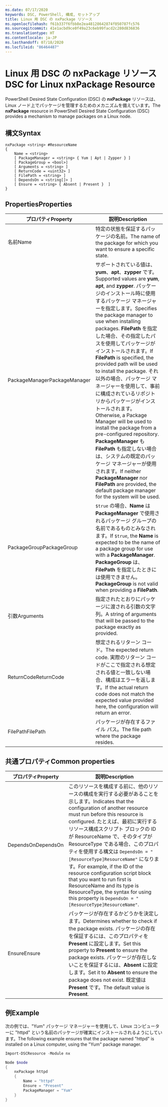 ```yaml
---
ms.date: 07/17/2020
keywords: DSC, PowerShell, 構成, セットアップ
title: Linux 用 DSC の nxPackage リソース
ms.openlocfilehash: f61b337f6fbb8e2ea48128642874f050787fc576
ms.sourcegitcommit: 41e1acbd9ce0f49a23c6eb99facd2c280d836836
ms.translationtype: HT
ms.contentlocale: ja-JP
ms.lasthandoff: 07/18/2020
ms.locfileid: "86464487"
---
```

# <a name="dsc-for-linux-nxpackage-resource"></a><span data-ttu-id="2775a-103">Linux 用 DSC の nxPackage リソース</span><span class="sxs-lookup"><span data-stu-id="2775a-103">DSC for Linux nxPackage Resource</span></span>

<span data-ttu-id="2775a-104">PowerShell Desired State Configuration (DSC) の **nxPackage** リソースは、Linux ノード上でパッケージを管理するためのメカニズムを備えています。</span><span class="sxs-lookup"><span data-stu-id="2775a-104">The **nxPackage** resource in PowerShell Desired State Configuration (DSC) provides a mechanism to manage packages on a Linux node.</span></span>

## <a name="syntax"></a><span data-ttu-id="2775a-105">構文</span><span class="sxs-lookup"><span data-stu-id="2775a-105">Syntax</span></span>

```Syntax
nxPackage <string> #ResourceName
{
    Name = <string>
    [ PackageManager = <string> { Yum | Apt | Zypper } ]
    [ PackageGroup = <bool>]
    [ Arguments = <string> ]
    [ ReturnCode = <uint32> ]
    [ FilePath = <string> ]
    [ DependsOn = <string[]> ]
    [ Ensure = <string> { Absent | Present }  ]
}
```

## <a name="properties"></a><span data-ttu-id="2775a-106">Properties</span><span class="sxs-lookup"><span data-stu-id="2775a-106">Properties</span></span>

|<span data-ttu-id="2775a-107">プロパティ</span><span class="sxs-lookup"><span data-stu-id="2775a-107">Property</span></span> |<span data-ttu-id="2775a-108">説明</span><span class="sxs-lookup"><span data-stu-id="2775a-108">Description</span></span> |
|---|---|
|<span data-ttu-id="2775a-109">名前</span><span class="sxs-lookup"><span data-stu-id="2775a-109">Name</span></span> |<span data-ttu-id="2775a-110">特定の状態を保証するパッケージの名前。</span><span class="sxs-lookup"><span data-stu-id="2775a-110">The name of the package for which you want to ensure a specific state.</span></span> |
|<span data-ttu-id="2775a-111">PackageManager</span><span class="sxs-lookup"><span data-stu-id="2775a-111">PackageManager</span></span> |<span data-ttu-id="2775a-112">サポートされている値は、**yum**、**apt**、**zypper** です。</span><span class="sxs-lookup"><span data-stu-id="2775a-112">Supported values are **yum**, **apt**, and **zypper**.</span></span> <span data-ttu-id="2775a-113">パッケージのインストール時に使用するパッケージ マネージャーを指定します。</span><span class="sxs-lookup"><span data-stu-id="2775a-113">Specifies the package manager to use when installing packages.</span></span> <span data-ttu-id="2775a-114">**FilePath** を指定した場合、その指定したパスを使用してパッケージがインストールされます。</span><span class="sxs-lookup"><span data-stu-id="2775a-114">If **FilePath** is specified, the provided path will be used to install the package.</span></span> <span data-ttu-id="2775a-115">それ以外の場合、パッケージ マネージャーを使用して、事前に構成されているリポジトリからパッケージがインストールされます。</span><span class="sxs-lookup"><span data-stu-id="2775a-115">Otherwise, a Package Manager will be used to install the package from a pre-configured repository.</span></span> <span data-ttu-id="2775a-116">**PackageManager** も **FilePath** も指定しない場合は、システムの既定のパッケージ マネージャーが使用されます。</span><span class="sxs-lookup"><span data-stu-id="2775a-116">If neither **PackageManager** nor **FilePath** are provided, the default package manager for the system will be used.</span></span> |
|<span data-ttu-id="2775a-117">PackageGroup</span><span class="sxs-lookup"><span data-stu-id="2775a-117">PackageGroup</span></span> |<span data-ttu-id="2775a-118">`$true` の場合、**Name** は **PackageManager** で使用されるパッケージ グループの名前であるものとみなされます。</span><span class="sxs-lookup"><span data-stu-id="2775a-118">If `$true`, the **Name** is expected to be the name of a package group for use with a **PackageManager**.</span></span> <span data-ttu-id="2775a-119">**PackageGroup** は、**FilePath** を指定したときには使用できません。</span><span class="sxs-lookup"><span data-stu-id="2775a-119">**PackageGroup** is not valid when providing a **FilePath**.</span></span> |
|<span data-ttu-id="2775a-120">引数</span><span class="sxs-lookup"><span data-stu-id="2775a-120">Arguments</span></span> |<span data-ttu-id="2775a-121">指定されたとおりにパッケージに渡される引数の文字列。</span><span class="sxs-lookup"><span data-stu-id="2775a-121">A string of arguments that will be passed to the package exactly as provided.</span></span> |
|<span data-ttu-id="2775a-122">ReturnCode</span><span class="sxs-lookup"><span data-stu-id="2775a-122">ReturnCode</span></span> |<span data-ttu-id="2775a-123">想定されるリターン コード。</span><span class="sxs-lookup"><span data-stu-id="2775a-123">The expected return code.</span></span> <span data-ttu-id="2775a-124">実際のリターン コードがここで指定される想定される値と一致しない場合、構成はエラーを返します。</span><span class="sxs-lookup"><span data-stu-id="2775a-124">If the actual return code does not match the expected value provided here, the configuration will return an error.</span></span> |
|<span data-ttu-id="2775a-125">FilePath</span><span class="sxs-lookup"><span data-stu-id="2775a-125">FilePath</span></span> |<span data-ttu-id="2775a-126">パッケージが存在するファイル パス。</span><span class="sxs-lookup"><span data-stu-id="2775a-126">The file path where the package resides.</span></span> |

## <a name="common-properties"></a><span data-ttu-id="2775a-127">共通プロパティ</span><span class="sxs-lookup"><span data-stu-id="2775a-127">Common properties</span></span>

|<span data-ttu-id="2775a-128">プロパティ</span><span class="sxs-lookup"><span data-stu-id="2775a-128">Property</span></span> |<span data-ttu-id="2775a-129">説明</span><span class="sxs-lookup"><span data-stu-id="2775a-129">Description</span></span> |
|---|---|
|<span data-ttu-id="2775a-130">DependsOn</span><span class="sxs-lookup"><span data-stu-id="2775a-130">DependsOn</span></span> |<span data-ttu-id="2775a-131">このリソースを構成する前に、他のリソースの構成を実行する必要があることを示します。</span><span class="sxs-lookup"><span data-stu-id="2775a-131">Indicates that the configuration of another resource must run before this resource is configured.</span></span> <span data-ttu-id="2775a-132">たとえば、最初に実行するリソース構成スクリプト ブロックの ID が ResourceName で、そのタイプが ResourceType である場合、このプロパティを使用する構文は `DependsOn = "[ResourceType]ResourceName"` になります。</span><span class="sxs-lookup"><span data-stu-id="2775a-132">For example, if the ID of the resource configuration script block that you want to run first is ResourceName and its type is ResourceType, the syntax for using this property is `DependsOn = "[ResourceType]ResourceName"`.</span></span> |
|<span data-ttu-id="2775a-133">Ensure</span><span class="sxs-lookup"><span data-stu-id="2775a-133">Ensure</span></span> |<span data-ttu-id="2775a-134">パッケージが存在するかどうかを決定します。</span><span class="sxs-lookup"><span data-stu-id="2775a-134">Determines whether to check if the package exists.</span></span> <span data-ttu-id="2775a-135">パッケージの存在を保証するには、このプロパティを **Present** に設定します。</span><span class="sxs-lookup"><span data-stu-id="2775a-135">Set this property to **Present** to ensure the package exists.</span></span> <span data-ttu-id="2775a-136">パッケージが存在しないことを保証するには、**Absent** に設定します。</span><span class="sxs-lookup"><span data-stu-id="2775a-136">Set it to **Absent** to ensure the package does not exist.</span></span> <span data-ttu-id="2775a-137">既定値は **Present** です。</span><span class="sxs-lookup"><span data-stu-id="2775a-137">The default value is **Present**.</span></span> |

## <a name="example"></a><span data-ttu-id="2775a-138">例</span><span class="sxs-lookup"><span data-stu-id="2775a-138">Example</span></span>

<span data-ttu-id="2775a-139">次の例では、"Yum" パッケージ マネージャーを使用して、Linux コンピューターに "httpd" という名前のパッケージが確実にインストールされるようにしています。</span><span class="sxs-lookup"><span data-stu-id="2775a-139">The following example ensures that the package named "httpd" is installed on a Linux computer, using the "Yum" package manager.</span></span>

```powershell
Import-DSCResource -Module nx

Node $node
{
    nxPackage httpd
    {
        Name = "httpd"
        Ensure = "Present"
        PackageManager = "Yum"
    }
}
```
